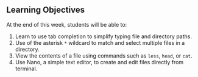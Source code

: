## Learning Objectives

At the end of this week, students will be able to: 

1. Learn to use tab completion to simplify typing file and directory paths.  
2. Use of the asterisk `*` wildcard to match and select multiple files in a directory. 
3. View the contents of a file using commands such as `less`, `head`, or `cat`. 
4. Use Nano, a simple text editor, to create and edit files directly from terminal. 